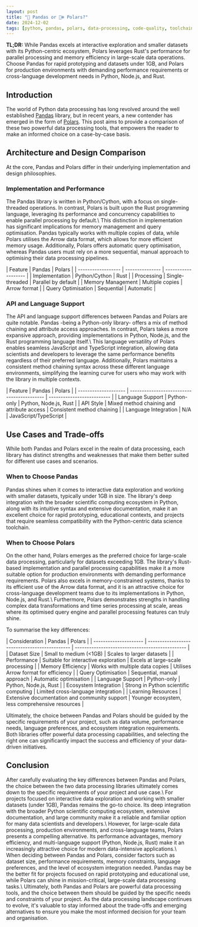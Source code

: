 ```yaml
---
layout: post
title: "🐼 Pandas or 🐻‍❄️ Polars?"
date: 2024-12-02
tags: [python, pandas, polars, data-processing, code-quality, toolchain, data-science]
---
```


**TL;DR:** While Pandas excels at interactive exploration and smaller datasets with its Python-centric ecosystem, Polars leverages Rust's performance for parallel processing and memory efficiency in large-scale data operations. Choose Pandas for rapid prototyping and datasets under 1GB, and Polars for production environments with demanding performance requirements or cross-language development needs in Python, Node.js, and Rust.
<!--more-->

## Introduction

The world of Python data processing has long revolved around the well established [Pandas](https://pandas.pydata.org/) library, but in recent years, a new contender has emerged in the form of [Polars](https://pola.rs/). This post aims to provide a comparison of these two powerful data processing tools, that empowers the reader to make an informed choice on a case-by-case basis.

## Architecture and Design Comparison

At the core, Pandas and Polars differ in their underlying implementation and design philosophies.

### Implementation and Performance

The Pandas library is written in Python/Cython, with a focus on single-threaded operations. In contrast, Polars is built upon the Rust programming language, leveraging its performance and concurrency capabilities to enable parallel processing by default.\ This distinction in implementation has significant implications for memory management and query optimisation. Pandas typically works with multiple copies of data, while Polars utilises the Arrow data format, which allows for more efficient memory usage. Additionally, Polars offers automatic query optimisation, whereas Pandas users must rely on a more sequential, manual approach to optimising their data processing pipelines.

| Feature            | Pandas          | Polars              | | ------------------ | --------------- | ------------------- | | Implementation     | Python/Cython   | Rust                | | Processing         | Single-threaded | Parallel by default | | Memory Management  | Multiple copies | Arrow format        | | Query Optimisation | Sequential      | Automatic           |

### API and Language Support

The API and language support differences between Pandas and Polars are quite notable. Pandas -being a Python-only library- offers a mix of method chaining and attribute access approaches. In contrast, Polars takes a more expansive approach, providing implementations in Python, Node.js, and the Rust programming language itself.\ This language versatility of Polars enables seamless JavaScript and TypeScript integration, allowing data scientists and developers to leverage the same performance benefits regardless of their preferred language. Additionally, Polars maintains a consistent method chaining syntax across these different language environments, simplifying the learning curve for users who may work with the library in multiple contexts.

| Feature              | Pandas                                     | Polars                     | | -------------------- | ------------------------------------------ | -------------------------- | | Language Support     | Python-only                                | Python, Node.js, Rust      | | API Style            | Mixed method chaining and attribute access | Consistent method chaining | | Language Integration | N/A                                        | JavaScript/TypeScript      |

## Use Cases and Trade-offs

While both Pandas and Polars excel in the realm of data processing, each library has distinct strengths and weaknesses that make them better suited for different use cases and scenarios.

### When to Choose Pandas

Pandas shines when it comes to interactive data exploration and working with smaller datasets, typically under 1GB in size. The library's deep integration with the broader scientific computing ecosystem in Python, along with its intuitive syntax and extensive documentation, make it an excellent choice for rapid prototyping, educational contexts, and projects that require seamless compatibility with the Python-centric data science toolchain.

### When to Choose Polars

On the other hand, Polars emerges as the preferred choice for large-scale data processing, particularly for datasets exceeding 1GB. The library's Rust-based implementation and parallel processing capabilities make it a more suitable option for production environments with demanding performance requirements. Polars also excels in memory-constrained systems, thanks to its efficient use of the Arrow data format, and it is an attractive choice for cross-language development teams due to its implementations in Python, Node.js, and Rust.\ Furthermore, Polars demonstrates strengths in handling complex data transformations and time series processing at scale, areas where its optimised query engine and parallel processing features can truly shine.

To summarise the key differences:

| Consideration         | Pandas                                        | Polars                                          | | --------------------- | --------------------------------------------- | ----------------------------------------------- | | Dataset Size          | Small to medium (<1GB)                        | Scales to larger datasets                       | | Performance           | Suitable for interactive exploration          | Excels at large-scale processing                | | Memory Efficiency     | Works with multiple data copies               | Utilises Arrow format for efficiency            | | Query Optimisation    | Sequential, manual approach                   | Automatic optimisation                          | | Language Support      | Python-only                                   | Python, Node.js, Rust                           | | Ecosystem Integration | Strong in Python scientific computing         | Limited cross-language integration              | | Learning Resources    | Extensive documentation and community support | Younger ecosystem, less comprehensive resources |

Ultimately, the choice between Pandas and Polars should be guided by the specific requirements of your project, such as data volume, performance needs, language preferences, and ecosystem integration requirements. Both libraries offer powerful data processing capabilities, and selecting the right one can significantly impact the success and efficiency of your data-driven initiatives.

## Conclusion

After carefully evaluating the key differences between Pandas and Polars, the choice between the two data processing libraries ultimately comes down to the specific requirements of your project and use case.\ For projects focused on interactive data exploration and working with smaller datasets (under 1GB), Pandas remains the go-to choice. Its deep integration with the broader Python scientific computing ecosystem, extensive documentation, and large community make it a reliable and familiar option for many data scientists and developers.\ However, for large-scale data processing, production environments, and cross-language teams, Polars presents a compelling alternative. Its performance advantages, memory efficiency, and multi-language support (Python, Node.js, Rust) make it an increasingly attractive choice for modern data-intensive applications.\ When deciding between Pandas and Polars, consider factors such as dataset size, performance requirements, memory constraints, language preferences, and the level of ecosystem integration needed. Pandas may be the better fit for projects focused on rapid prototyping and educational use, while Polars can shine in mission-critical, large-scale data processing tasks.\ Ultimately, both Pandas and Polars are powerful data processing tools, and the choice between them should be guided by the specific needs and constraints of your project. As the data processing landscape continues to evolve, it's valuable to stay informed about the trade-offs and emerging alternatives to ensure you make the most informed decision for your team and organisation.
